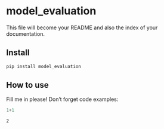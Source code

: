 model_evaluation
================

<!-- WARNING: THIS FILE WAS AUTOGENERATED! DO NOT EDIT! -->

This file will become your README and also the index of your
documentation.

## Install

``` sh
pip install model_evaluation
```

## How to use

Fill me in please! Don’t forget code examples:

``` python
1+1
```

    2
